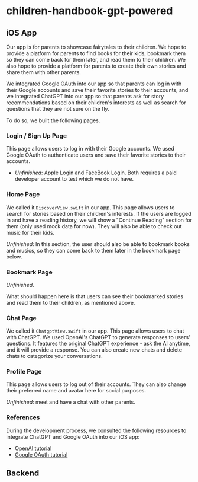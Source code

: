 # children-handbook-gpt-powered

## iOS App

Our app is for parents to showcase fairytales to their children. We hope to provide a platform for parents to find books for their kids, bookmark them so they can come back for them later, and read them to their children. We also hope to provide a platform for parents to create their own stories and share them with other parents.

We integrated Google OAuth into our app so that parents can log in with their Google accounts and save their favorite stories to their accounts, and we integrated ChatGPT into our app so that parents ask for story recommendations based on their children's interests as well as search for questions that they are not sure on the fly.

To do so, we built the following pages.

### Login / Sign Up Page

This page allows users to log in with their Google accounts. We used Google OAuth to authenticate users and save their favorite stories to their accounts.

- *Unfinished*: Apple Login and FaceBook Login. Both requires a paid developer account to test which we do not have.

### Home Page

We called it `DiscoverView.swift` in our app. This page allows users to search for stories based on their children's interests. If the users are logged in and have a reading history, we will show a "Continue Reading" section for them (only used mock data for now). They will also be able to check out music for their kids.

*Unfinished*: In this section, the user should also be able to bookmark books and musics, so they can come back to them later in the bookmark page below.

### Bookmark Page

*Unfinished*.

What should happen here is that users can see their bookmarked stories and read them to their children, as mentioned above.

### Chat Page

We called it `ChatgptView.swift` in our app. This page allows users to chat with ChatGPT. We used OpenAI's ChatGPT to generate responses to users' questions. It features the original ChatGPT experience - ask the AI anytime, and it will provide a response. You can also create new chats and delete chats to categorize your conversations.

### Profile Page

This page allows users to log out of their accounts. They can also change their preferred name and avatar here for social purposes.

*Unfinished*: meet and have a chat with other parents.

### References

During the development process, we consulted the following resources to integrate ChatGPT and Google OAuth into our iOS app:

- [OpenAI tutorial](https://youtu.be/XF8IbrNh7E0)
- [Google OAuth tutorial](https://youtu.be/M5LiqOBDeGg)

## Backend
